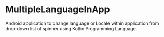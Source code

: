 # MultipleLanguageInApp
Android application to change language or Locale within application from drop-down list of spinner using Kotlin Programming Language.
